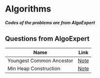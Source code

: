 # Algorithms
###### ***Codes of the problems are from AlgoExpert***
## Questions from AlgoExpert 
Name                       | Link
---------------------------|------
 Youngest Common Ancestor  |[Note](https://github.com/jinmountain/Algorithms/blob/master/algoExpert/youngestCommonAncestor/youngestCommonAncestor.py)
 Min Heap Construction     |[Note](https://github.com/jinmountain/Algorithms/blob/master/algoExpert/minHeapConstruction/minHeapConstruction.py)

